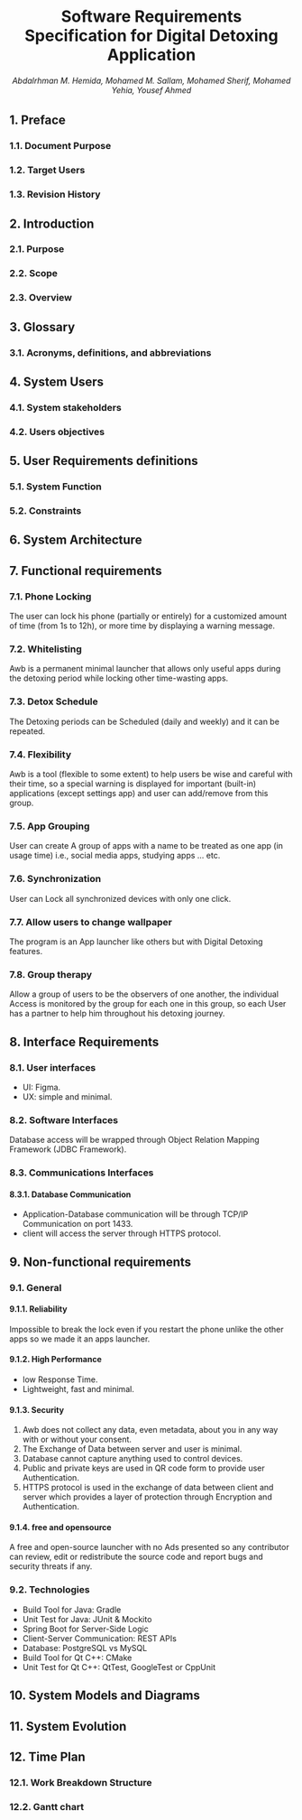<style type="text/css">
body {
    counter-reset: h2
}

h2 {
    counter-reset: h3
}

h3 {
    counter-reset: h4
}

h4 {
    counter-reset: h5
}

h2:before {
    counter-increment: h2;
    content: counter(h2) ". "
}

h3:before {
    counter-increment: h3;
    content: counter(h2) "." counter(h3) ". "
}

h4:before {
    counter-increment: h4;
    content: counter(h2) "." counter(h3) "." counter(h4) ". "
}

h5:before {
    counter-increment: h5;
    content: counter(h2) "." counter(h3) "." counter(h4) "." counter(h5) ". "
}
</style>

# <center>Software Requirements Specification for Digital Detoxing Application</center>
###### <center>Abdalrhman M. Hemida, Mohamed M. Sallam, Mohamed Sherif, Mohamed Yehia, Yousef Ahmed</center>


## Preface
### Document Purpose
### Target Users 
### Revision History
## Introduction
### Purpose
### Scope  
### Overview  
## Glossary  
### Acronyms, definitions, and abbreviations 
## System Users
### System stakeholders
### Users objectives 
## User Requirements definitions
### System Function
### Constraints 
## System Architecture
<!--new chapter-->
## Functional requirements
### Phone Locking  
The user can lock his phone (partially or entirely) for a customized amount of time (from 1s to 12h), or more time by displaying a warning message.
### Whitelisting 
Awb is a permanent minimal launcher that allows only useful apps during the detoxing period while locking other time-wasting apps.
### Detox Schedule
The Detoxing periods can be Scheduled (daily and weekly) and it can be repeated.
### Flexibility
Awb is a tool (flexible to some extent) to help users be wise and careful with their time, so a special warning is displayed for important (built-in) applications (except settings app) and user can add/remove from this group.

### App Grouping
User can create A group of apps with a name to be treated as one app (in usage time) i.e., social media apps, studying apps ... etc.

### Synchronization
User can Lock all synchronized devices with only one click.
### Allow users to change wallpaper
The program is an App launcher like others but with Digital Detoxing features.
### Group therapy 
Allow a group of users to be the observers of one another, the individual Access is monitored by the group for each one in this group, so each User has a partner to help him throughout his detoxing journey.
## Interface Requirements
### User interfaces
- UI: Figma.
- UX: simple and minimal.
### Software Interfaces
Database access will be wrapped through Object Relation Mapping Framework (JDBC Framework).
### Communications Interfaces 
#### Database Communication
- Application-Database communication will be through TCP/IP Communication on port 1433.
- client will access the server through HTTPS protocol. 
<!--new chapter-->
## Non-functional requirements 
### General 
#### Reliability
Impossible to break the lock even if you restart the phone unlike the other apps so we made it an apps launcher. 
#### High Performance 
- low Response Time.
- Lightweight, fast and minimal.
#### Security 
<!---OL---> 
1. Awb does not collect any data, even metadata, about you in any way with or without your consent.
1. The Exchange of Data between server and user is minimal.
1. Database cannot capture anything used to control devices.
1. Public and private keys are used in QR code form to provide user Authentication. 
1. HTTPS protocol is used in the exchange of data between client and server which provides a layer of protection through Encryption and Authentication.    
#### free and opensource
A free and open-source launcher with no Ads presented so any contributor can review, edit or redistribute the source code and report bugs and security threats if any.
### Technologies
- Build Tool for Java: Gradle
- Unit Test for Java: JUnit & Mockito 
- Spring Boot for Server-Side Logic
- Client-Server Communication: REST APIs
- Database: PostgreSQL vs MySQL <!--yousef:evaluation-->
- Build Tool for Qt C++: CMake
- Unit Test for Qt C++: QtTest, GoogleTest or CppUnit <!--evaluation-->
<!--new chapter-->
## System Models and Diagrams 
## System Evolution
## Time Plan
### Work Breakdown Structure  
### Gantt chart  
